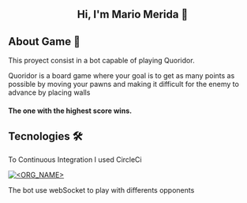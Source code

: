 <h2 align="center"> Hi, I'm Mario Merida 👋 <br/> </h2> 

## About Game :game_die:

This proyect consist in a bot capable of playing Quoridor.

Quoridor is a board game where your goal is to get as many points as possible 
by moving your pawns and making it difficult for the enemy to advance by placing walls

####  The one with the highest score wins.

## Tecnologies 🛠️
To Continuous Integration I used CircleCi

[![<ORG_NAME>](https://circleci.com/gh/mamerida/qouEdaProject.svg?style=svg)](<LINK>)


The bot use webSocket to play with differents opponents

